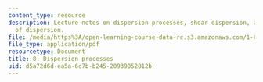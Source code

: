 ```yaml
---
content_type: resource
description: Lecture notes on dispersion processes, shear dispersion, and other mechanisms
  of dispersion.
file: /media/https%3A/open-learning-course-data-rc.s3.amazonaws.com/1-061-transport-processes-in-the-environment-fall-2008/d5a72d6dea5a6c7bb24520939052812b_lec_08.pdf
file_type: application/pdf
resourcetype: Document
title: 8. Dispersion processes
uid: d5a72d6d-ea5a-6c7b-b245-20939052812b
---
```


